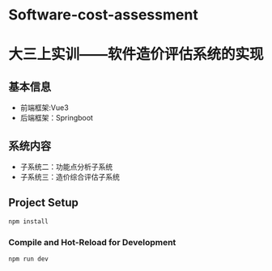 # Software-cost-assessment
# 大三上实训——软件造价评估系统的实现
## 基本信息
- 前端框架:Vue3
- 后端框架：Springboot

## 系统内容
- 子系统二：功能点分析子系统
- 子系统三：造价综合评估子系统

## Project Setup

```sh
npm install
```

### Compile and Hot-Reload for Development

```sh
npm run dev
```

